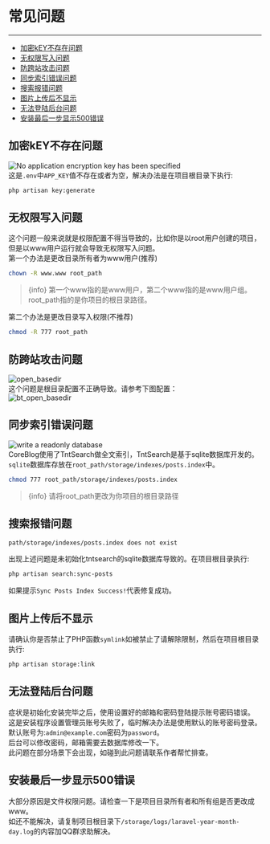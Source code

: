 # 常见问题

---

- [加密kEY不存在问题](#section-1)
- [无权限写入问题](#section-2)
- [防跨站攻击问题](#section-3)
- [同步索引错误问题](#section-4)
- [搜索报错问题](#section-5)
- [图片上传后不显示](#section-6)
- [无法登陆后台问题](#section-7)
- [安装最后一步显示500错误](#section-8)

<a name="section-1"></a>
## 加密kEY不存在问题
![No application encryption key has been specified](/images/docs/key.png)  
这是`.env`中`APP_KEY`值不存在或者为空，解决办法是在项目根目录下执行:
```bash
php artisan key:generate
```

<a name="section-2"></a>
## 无权限写入问题
这个问题一般来说就是权限配置不得当导致的，比如你是以root用户创建的项目，但是以www用户运行就会导致无权限写入问题。  
第一个办法是更改目录所有者为www用户(推荐)  
```bash
chown -R www.www root_path
```
> {info} 第一个www指的是www用户，第二个www指的是www用户组。root_path指的是你项目的根目录路径。  

第二个办法是更改目录写入权限(不推荐)
```bash
chmod -R 777 root_path
```
<a name="section-3"></a>
## 防跨站攻击问题
![open_basedir](/images/docs/basedir.png)  
这个问题是根目录配置不正确导致。请参考下图配置：  
![bt_open_basedir](/images/docs/bt_basedir.png)  

<a name="section-4"></a>
## 同步索引错误问题
![write a readonly database](/images/docs/index.jpg)  
CoreBlog使用了TntSearch做全文索引，TntSearch是基于sqlite数据库开发的。`sqlite`数据库存放在`root_path/storage/indexes/posts.index`中。
```bash
chmod 777 root_path/storage/indexes/posts.index
```
> {info} 请将root_path更改为你项目的根目录路径  

<a name="section-5"></a>
## 搜索报错问题
```bash
path/storage/indexes/posts.index does not exist
```
出现上述问题是未初始化tntsearch的sqlite数据库导致的。在项目根目录执行:
```bash
php artisan search:sync-posts
```
如果提示`Sync Posts Index Success!`代表修复成功。

<a name="section-6"></a>
## 图片上传后不显示
请确认你是否禁止了PHP函数`symlink`如被禁止了请解除限制，然后在项目根目录执行:
```bash
php artisan storage:link
```

<a name="section-7"></a>
## 无法登陆后台问题
症状是初始化安装完毕之后，使用设置好的邮箱和密码登陆提示账号密码错误。  
这是安装程序设置管理员账号失败了，临时解决办法是使用默认的账号密码登录。
默认账号为:`admin@example.com`密码为`password`。  
后台可以修改密码，邮箱需要去数据库修改一下。  
此问题在部分场景下会出现，如碰到此问题请联系作者帮忙排查。

<a name="section-8"></a>
## 安装最后一步显示500错误
大部分原因是文件权限问题。请检查一下是项目目录所有者和所有组是否更改成www。  
如还不能解决，请复制项目根目录下`/storage/logs/laravel-year-month-day.log`的内容加QQ群求助解决。

